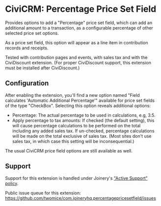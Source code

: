 # CiviCRM: Percentage Price Set Field


Provides options to add a "Percentage" price set field, which can add an
additional amount to a transaction, as a configurable percentage of other
selected price set options.

As a price set field, this option will appear as a line item in contribution
records and receipts.

Tested with contribution pages and events, with sales tax and with the CiviDiscount
extension. (For proper CiviDiscount support, this extension must be installed
after CiviDiscount.)

## Configuration

After enabling the extension, you'll find a new option named "Field calculates
'Automatic Additional Percentage'" available for price set fields of the type
"CheckBox". Selecting this option reveals additional options:

- Percentage: The actual percentage to be used in calculations, e.g, 3.5.
- Apply percentage to tax amounts: If checked (the default setting), this will
  cause percentage calculations to be performed on the total including any
  added sales tax. If un-checked, percentage calculations will be made on the
  total exclusive of sales tax.  (Most sites don't use sales tax, in which case
  this setting will be inconsequential.)

The usual CiviCRM price field options are still available as well.

## Support

Support for this extension is handled under Joinery's ["Active Support" policy](https://joineryhq.com/software-support-levels#active-support).

Public issue queue for this extension: https://github.com/twomice/com.joineryhq.percentagepricesetfield/issues
